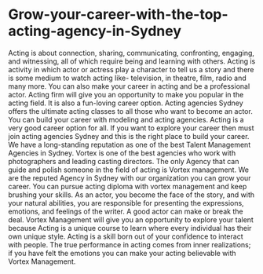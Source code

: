 # Grow-your-career-with-the-top-acting-agency-in-Sydney
Acting is about connection, sharing, communicating, confronting, engaging, and witnessing, all of which require being and learning with others. Acting is activity in which actor or actress play a character to tell us a story and there is some medium to watch acting like- television, in theatre, film, radio and many more. You can also make your career in acting and be a professional actor. Acting firm will give you an opportunity to make you popular in the acting field. It is also a fun-loving career option. Acting agencies Sydney offers the ultimate acting classes to all those who want to become an actor. You can build your career with modeling and acting agencies. Acting is a very good career option for all. If you want to explore your career then must join acting agencies Sydney and this is the right place to build your career. We have a long-standing reputation as one of the best Talent Management Agencies in Sydney. Vortex is one of the best agencies who work with photographers and leading casting directors. The only Agency that can guide and polish someone in the field of acting is Vortex management. We are the reputed Agency in Sydney with our organization you can grow your career. You can pursue acting diploma with vortex management and keep brushing your skills. As an actor, you become the face of the story, and with your natural abilities, you are responsible for presenting the expressions, emotions, and feelings of the writer. A good actor can make or break the deal.  Vortex Management will give you an opportunity to explore your talent because Acting is a unique course to learn where every individual has their own unique style. Acting is a skill born out of your confidence to interact with people. The true performance in acting comes from inner realizations; if you have felt the emotions you can make your acting believable with Vortex Management.
